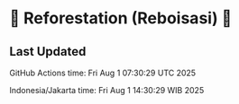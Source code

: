 
# 🌳 Reforestation (Reboisasi) 🌲

## Last Updated

GitHub Actions time: Fri Aug  1 07:30:29 UTC 2025

Indonesia/Jakarta time: Fri Aug  1 14:30:29 WIB 2025
